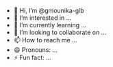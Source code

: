 - 👋 Hi, I’m @gmounika-glb
- 👀 I’m interested in ...
- 🌱 I’m currently learning ...
- 💞️ I’m looking to collaborate on ...
- 📫 How to reach me ...
- 😄 Pronouns: ...
- ⚡ Fun fact: ...

<!---
gmounika-glb/gmounika-glb is a ✨ special ✨ repository because its `README.md` (this file) appears on your GitHub profile.
You can click the Preview link to take a look at your changes.
--->
